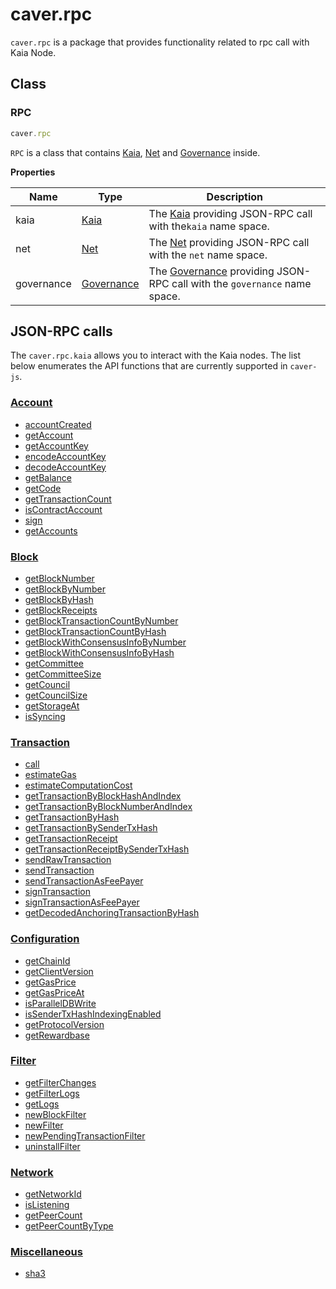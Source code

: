 # caver.rpc

`caver.rpc` is a package that provides functionality related to rpc call with Kaia Node.

## Class <a id="class"></a>

### RPC <a id="rpc"></a>

```javascript
caver.rpc
```

`RPC` is a class that contains [Kaia], [Net] and [Governance] inside.

**Properties**

| Name       | Type         | Description                                                                |
| ---------- | ------------ | -------------------------------------------------------------------------- |
| kaia       | [Kaia]       | The [Kaia] providing JSON-RPC call with  the`kaia` name space.             |
| net        | [Net]        | The [Net] providing JSON-RPC call with the `net` name space.               |
| governance | [Governance] | The [Governance] providing JSON-RPC call with the `governance` name space. |

## JSON-RPC calls <a id="json-rpc-calls"></a>

The `caver.rpc.kaia` allows you to interact with the Kaia nodes. The list below enumerates the API functions that are currently supported in `caver-js`.

### [Account](./kaia.md#caver-rpc-kaia-accountcreated) <a id="account"></a>

- [accountCreated](./kaia.md#caver-rpc-kaia-accountcreated)
- [getAccount](./kaia.md#caver-rpc-kaia-getaccount)
- [getAccountKey](./kaia.md#caver-rpc-kaia-getaccountkey)
- [encodeAccountKey](./kaia.md#caver-rpc-kaia-encodeaccountkey)
- [decodeAccountKey](./kaia.md#caver-rpc-kaia-decodeaccountkey)
- [getBalance](./kaia.md#caver-rpc-kaia-getbalance)
- [getCode](./kaia.md#caver-rpc-kaia-getcode)
- [getTransactionCount](./kaia.md#caver-rpc-kaia-gettransactioncount)
- [isContractAccount](./kaia.md#caver-rpc-kaia-iscontractaccount)
- [sign](./kaia.md#caver-rpc-kaia-sign)
- [getAccounts](./kaia.md#caver-rpc-kaia-getaccounts)

### [Block](./kaia.md#caver-rpc-kaia-getblocknumber) <a id="block"></a>

- [getBlockNumber](./kaia.md#caver-rpc-kaia-getblocknumber)
- [getBlockByNumber](./kaia.md#caver-rpc-kaia-getblockbynumber)
- [getBlockByHash](./kaia.md#caver-rpc-kaia-getblockbyhash)
- [getBlockReceipts](./kaia.md#caver-rpc-kaia-getblockreceipts)
- [getBlockTransactionCountByNumber](./kaia.md#caver-rpc-kaia-getblocktransactioncountbynumber)
- [getBlockTransactionCountByHash](./kaia.md#caver-rpc-kaia-getblocktransactionCountbyhash)
- [getBlockWithConsensusInfoByNumber](./kaia.md#caver-rpc-kaia-getblockwithconsensusinfobynumber)
- [getBlockWithConsensusInfoByHash](./kaia.md#caver-rpc-kaia-getblockwithconsensusinfobyhash)
- [getCommittee](./kaia.md#caver-rpc-kaia-getcommittee)
- [getCommitteeSize](./kaia.md#caver-rpc-kaia-getcommitteesize)
- [getCouncil](./kaia.md#caver-rpc-kaia-getcouncil)
- [getCouncilSize](./kaia.md#caver-rpc-kaia-getcouncilsize)
- [getStorageAt](./kaia.md#caver-rpc-kaia-getstorageat)
- [isSyncing](./kaia.md#caver-rpc-kaia-issyncing)

### [Transaction](./kaia.md#caver-rpc-kaia-call) <a id="transaction"></a>

- [call](./kaia.md#caver-rpc-kaia-call)
- [estimateGas](./kaia.md#caver-rpc-kaia-estimategas)
- [estimateComputationCost](./kaia.md#caver-rpc-kaia-estimatecomputationcost)
- [getTransactionByBlockHashAndIndex](./kaia.md#caver-rpc-kaia-gettransactionbyblockhashandindex)
- [getTransactionByBlockNumberAndIndex](./kaia.md#caver-rpc-kaia-gettransactionbyblocknumberandindex)
- [getTransactionByHash](./kaia.md#caver-rpc-kaia-gettransactionbyhash)
- [getTransactionBySenderTxHash](./kaia.md#caver-rpc-kaia-gettransactionbysendertxhash)
- [getTransactionReceipt](./kaia.md#caver-rpc-kaia-gettransactionreceipt)
- [getTransactionReceiptBySenderTxHash](./kaia.md#caver-rpc-kaia-gettransactionreceiptbysendertxhash)
- [sendRawTransaction](./kaia.md#caver-rpc-kaia-sendrawtransaction)
- [sendTransaction](./kaia.md#caver-rpc-kaia-sendtransaction)
- [sendTransactionAsFeePayer](./kaia.md#caver-rpc-kaia-sendtransactionasfeepayer)
- [signTransaction](./kaia.md#caver-rpc-kaia-signtransaction)
- [signTransactionAsFeePayer](./kaia.md#caver-rpc-kaia-signtransactionasfeepayer)
- [getDecodedAnchoringTransactionByHash](./kaia.md#caver-rpc-kaia-getdecodedanchoringtransactionbyhash)

### [Configuration](./kaia.md#caver-rpc-kaia-getclientversion) <a id="configuration"></a>

- [getChainId](./kaia.md#caver-rpc-kaia-getchainid)
- [getClientVersion](./kaia.md#caver-rpc-kaia-getclientversion)
- [getGasPrice](./kaia.md#caver-rpc-kaia-getgasprice)
- [getGasPriceAt](./kaia.md#caver-rpc-kaia-getgaspriceat)
- [isParallelDBWrite](./kaia.md#caver-rpc-kaia-isparalleldbwrite)
- [isSenderTxHashIndexingEnabled](./kaia.md#caver-rpc-kaia-issendertxhashindexingenabled)
- [getProtocolVersion](./kaia.md#caver-rpc-kaia-getprotocolversion)
- [getRewardbase](./kaia.md#caver-rpc-kaia-getrewardbase)

### [Filter](./kaia.md#caver-rpc-kaia-getfilterchanges) <a id="filter"></a>

- [getFilterChanges](./kaia.md#caver-rpc-kaia-getfilterchanges)
- [getFilterLogs](./kaia.md#caver-rpc-kaia-getfilterlogs)
- [getLogs](./kaia.md#caver-rpc-kaia-getlogs)
- [newBlockFilter](./kaia.md#caver-rpc-kaia-newblockfilter)
- [newFilter](./kaia.md#caver-rpc-kaia-newfilter)
- [newPendingTransactionFilter](./kaia.md#caver-rpc-kaia-newpendingtransactionfilter)
- [uninstallFilter](./kaia.md#caver-rpc-kaia-uninstallfilter)

### [Network](./net.md) <a id="network"></a>

- [getNetworkId](./net.md#caver-rpc-net-getnetworkid)
- [isListening](./net.md#caver-rpc-net-islistening)
- [getPeerCount](./net.md#caver-rpc-net-getpeercount)
- [getPeerCountByType](./net.md#caver-rpc-net-getpeercountbytype)

### [Miscellaneous](./kaia.md#caver-rpc-kaia-sha3) <a id="miscellaneous"></a>

- [sha3](./kaia.md#caver-rpc-kaia-sha3)

[Kaia]: kaia.md
[Net]: net.md
[Governance]: governance.md
